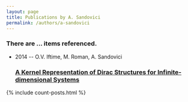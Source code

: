 ```yaml
---
layout: page
title: Publications by A. Sandovici
permalink: /authors/a-sandovici
---
```


<h3 id="number-posts">There are ... items referenced.</h3>
<ul class="post-list">
<li><span class='post-meta'>2014 -- O.V. Iftime, M. Roman, A. Sandovici</span><h3><a class='post-link' href="{{ site.baseurl }}/a-kernel-representation-of-dirac-structures-for-infinite-dimensional-systems">A Kernel Representation of Dirac Structures for Infinite-dimensional Systems</a></h3></li>

</ul>
{% include count-posts.html %}
